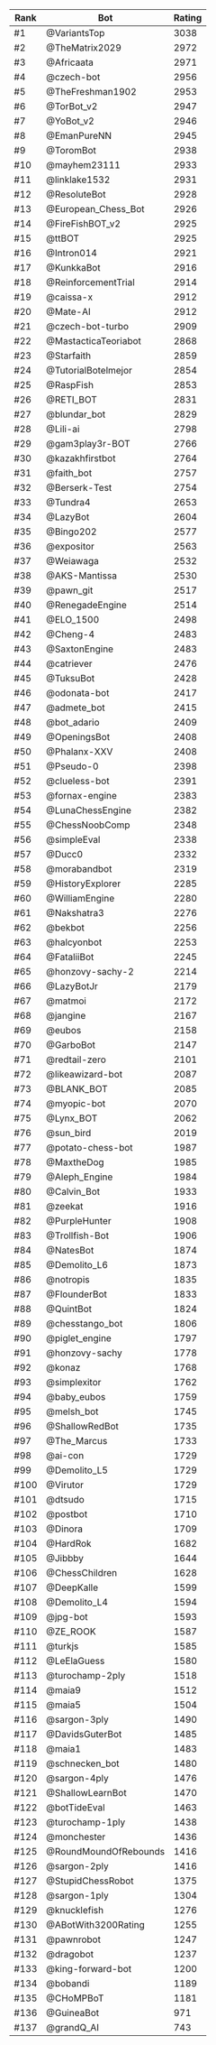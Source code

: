 Rank|Bot|Rating
---|---|---
#1|@VariantsTop|3038
#2|@TheMatrix2029|2972
#3|@Africaata|2971
#4|@czech-bot|2956
#5|@TheFreshman1902|2953
#6|@TorBot_v2|2947
#7|@YoBot_v2|2946
#8|@EmanPureNN|2945
#9|@ToromBot|2938
#10|@mayhem23111|2933
#11|@linklake1532|2931
#12|@ResoluteBot|2928
#13|@European_Chess_Bot|2926
#14|@FireFishBOT_v2|2925
#15|@ttBOT|2925
#16|@Intron014|2921
#17|@KunkkaBot|2916
#18|@ReinforcementTrial|2914
#19|@caissa-x|2912
#20|@Mate-AI|2912
#21|@czech-bot-turbo|2909
#22|@MastacticaTeoriabot|2868
#23|@Starfaith|2859
#24|@TutorialBotelmejor|2854
#25|@RaspFish|2853
#26|@RETI_BOT|2831
#27|@blundar_bot|2829
#28|@Lili-ai|2798
#29|@gam3play3r-BOT|2766
#30|@kazakhfirstbot|2764
#31|@faith_bot|2757
#32|@Berserk-Test|2754
#33|@Tundra4|2653
#34|@LazyBot|2604
#35|@Bingo202|2577
#36|@expositor|2563
#37|@Weiawaga|2532
#38|@AKS-Mantissa|2530
#39|@pawn_git|2517
#40|@RenegadeEngine|2514
#41|@ELO_1500|2498
#42|@Cheng-4|2483
#43|@SaxtonEngine|2483
#44|@catriever|2476
#45|@TuksuBot|2428
#46|@odonata-bot|2417
#47|@admete_bot|2415
#48|@bot_adario|2409
#49|@OpeningsBot|2408
#50|@Phalanx-XXV|2408
#51|@Pseudo-0|2398
#52|@clueless-bot|2391
#53|@fornax-engine|2383
#54|@LunaChessEngine|2382
#55|@ChessNoobComp|2348
#56|@simpleEval|2338
#57|@Ducc0|2332
#58|@morabandbot|2319
#59|@HistoryExplorer|2285
#60|@WilliamEngine|2280
#61|@Nakshatra3|2276
#62|@bekbot|2256
#63|@halcyonbot|2253
#64|@FataliiBot|2245
#65|@honzovy-sachy-2|2214
#66|@LazyBotJr|2179
#67|@matmoi|2172
#68|@jangine|2167
#69|@eubos|2158
#70|@GarboBot|2147
#71|@redtail-zero|2101
#72|@likeawizard-bot|2087
#73|@BLANK_BOT|2085
#74|@myopic-bot|2070
#75|@Lynx_BOT|2062
#76|@sun_bird|2019
#77|@potato-chess-bot|1987
#78|@MaxtheDog|1985
#79|@Aleph_Engine|1984
#80|@Calvin_Bot|1933
#81|@zeekat|1916
#82|@PurpleHunter|1908
#83|@Trollfish-Bot|1906
#84|@NatesBot|1874
#85|@Demolito_L6|1873
#86|@notropis|1835
#87|@FlounderBot|1833
#88|@QuintBot|1824
#89|@chesstango_bot|1806
#90|@piglet_engine|1797
#91|@honzovy-sachy|1778
#92|@konaz|1768
#93|@simplexitor|1762
#94|@baby_eubos|1759
#95|@melsh_bot|1745
#96|@ShallowRedBot|1735
#97|@The_Marcus|1733
#98|@ai-con|1729
#99|@Demolito_L5|1729
#100|@Virutor|1729
#101|@dtsudo|1715
#102|@postbot|1710
#103|@Dinora|1709
#104|@HardRok|1682
#105|@Jibbby|1644
#106|@ChessChildren|1628
#107|@DeepKalle|1599
#108|@Demolito_L4|1594
#109|@jpg-bot|1593
#110|@ZE_ROOK|1587
#111|@turkjs|1585
#112|@LeElaGuess|1580
#113|@turochamp-2ply|1518
#114|@maia9|1512
#115|@maia5|1504
#116|@sargon-3ply|1490
#117|@DavidsGuterBot|1485
#118|@maia1|1483
#119|@schnecken_bot|1480
#120|@sargon-4ply|1476
#121|@ShallowLearnBot|1470
#122|@botTideEval|1463
#123|@turochamp-1ply|1438
#124|@monchester|1436
#125|@RoundMoundOfRebounds|1416
#126|@sargon-2ply|1416
#127|@StupidChessRobot|1375
#128|@sargon-1ply|1304
#129|@knucklefish|1276
#130|@ABotWith3200Rating|1255
#131|@pawnrobot|1247
#132|@dragobot|1237
#133|@king-forward-bot|1200
#134|@bobandi|1189
#135|@CHoMPBoT|1181
#136|@GuineaBot|971
#137|@grandQ_AI|743
